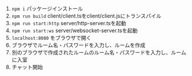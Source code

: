 1. `npm i` パッケージインストール
2. `npm run build` client/client.tsをclient/client.jsにトランスパイル
3. `npm run start:http` server/http-server.tsを起動
4. `npm run start:ws` server/websocket-server.tsを起動
5. `localhost:8080` をブラウザで開く
6. ブラウザでルーム名・パスワードを入力し、ルームを作成
7. 別のブラウザで作成されたルームのルーム名・パスワードを入力し、ルームに入室
8. チャット開始
